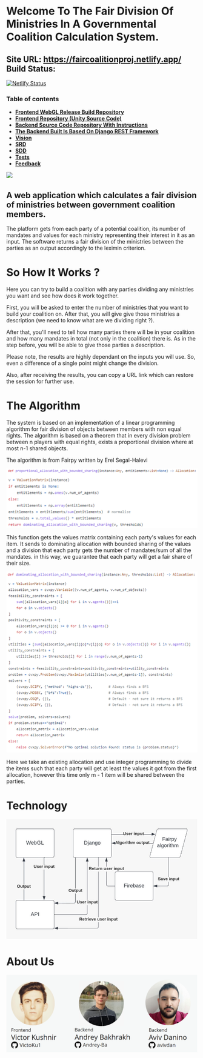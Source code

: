 # Welcome To The Fair Division Of Ministries In A Governmental Coalition Calculation System.
## Site URL: https://faircoalitionproj.netlify.app/ <br />Build Status:
[![Netlify Status](https://api.netlify.com/api/v1/badges/cf54cefd-52b3-42de-9a28-65207205a954/deploy-status)](https://app.netlifycom/sites/faircoalitionproj/deploys)


### Table of contents
<ul class="m-0 p-0 list-style-none" data-filterable-for="wiki-pages-filter" data-filterable-type="substring" data-pjax>
        <li class="Box-row">
          <strong><a class="d-block" href="https://github.com/FairCoalitionCasesDistributionProject/FrontEndRelease">Frontend WebGL Release Build Repository</a></strong>
        </li>
        <li class="Box-row">
          <strong><a class="d-block" href="https://github.com/FairCoalitionCasesDistributionProject/ProjectFrontEndThroughUntiy">Frontend Repository (Unity Source Code)</a></strong>
        </li>        
        <li class="Box-row">
          <strong><a class="d-block" href="https://github.com/FairCoalitionCasesDistributionProject/Backend">Backend Source Code Repository With Instructions</a></strong>
        </li>
        <li class="Box-row">
          <strong><a class="d-block" href="https://www.django-rest-framework.org/">The Backend Built Is Based On Django REST Framework</a></strong>
        </li>
        <li class="Box-row">
          <strong><a class="d-block" href="https://github.com/FairCoalitionCasesDistributionProject/Vision1">Vision</a></strong>
        </li>
        <li class="Box-row">
          <strong><a class="d-block" href="https://github.com/FairCoalitionCasesDistributionProject/SRD">SRD</a></strong>
        </li>
        <li class="Box-row">
          <strong><a class="d-block" href="https://github.com/FairCoalitionCasesDistributionProject/SDD">SDD</a></strong>
        </li>
         <li class="Box-row">
          <strong><a class="d-block" href="https://github.com/FairCoalitionCasesDistributionProject/AlgorithmTests">Tests</a></strong>
        </li>
        <li class="Box-row">
          <strong><a class="d-block" href="https://github.com/FairCoalitionCasesDistributionProject/UserFeedbackReply">Feedback</a></strong>
        </li>
    </ul>

[![](http://img.youtube.com/vi/Ap9owYjVAwE/0.jpg)](http://www.youtube.com/watch?v=Ap9owYjVAwE "Fair Distribution Of Ministries In A Coalition (Promo Video).")







## A web application which calculates a fair division of ministries between government coalition members.

The platform gets from each party of a potential coalition, its number of mandates and values for each ministry representing their interest in it as an input. The software returns a fair division of the ministries between the parties as an output accordingly to the leximin criterion.

# So How It Works ?

Here you can try to build a coalition with any parties dividing any ministries you want and see how does it work together.

First, you will be asked to enter the number of ministries that you want to build your coalition on. After that, you will give give those ministries a description (we need to know what are we dividing right ?).

After that, you'll need to tell how many parties there will be in your coalition and how many mandates in total (not only in the coalition) there is. As in the step before, you will be able to give those parties a description.

Please note, the results are highly dependant on the inputs you will use. So, even a difference of a single point might change the division.

Also, after receiving the results, you can copy a URL link which can restore the session for further use.

# The Algorithm

The system is based on an implementation of a linear programming algorithm for fair division of objects between members with non equal rights. The algorithm is based on a theorem that in every division problem between n players with equal rights, exists a proportional division where at most n-1 shared objects.

The algorithm is from Fairpy written by Erel Segal-Halevi

![ 1 ](https://github.com/FairCoalitionCasesDistributionProject/.github/blob/main/profile/Media/1.png)

This function gets the values matrix containing each party's values for each item. It sends to dominating allocation with bounded sharing of the values and a division that each party gets the number of mandates/sum of all the mandates. in this way, we guarantee that each party will get a fair share of their size.

![ 2 ](https://github.com/FairCoalitionCasesDistributionProject/.github/blob/main/profile/Media/2.png)

Here we take an existing allocation and use integer programming to divide the items such that each party will get at least the values it got from the first allocation, however this time only m - 1 item will be shared between the parties.
# Technology
![ 4 ](https://github.com/FairCoalitionCasesDistributionProject/.github/blob/main/profile/Media/4.jpg)

# About Us
![ 5 ](https://github.com/FairCoalitionCasesDistributionProject/.github/blob/main/profile/Media/5.png)










